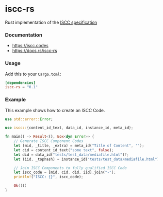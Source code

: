 # iscc-rs
Rust implementation of the [ISCC specification](https://iscc.codes)

### Documentation
* https://iscc.codes
* https://docs.rs/iscc-rs

### Usage
Add this to your `Cargo.toml`:

```toml
[dependencies]
iscc-rs = "0.1"
```

### Example
This example shows how to create an ISCC Code.
```rust
use std::error::Error;

use iscc::{content_id_text, data_id, instance_id, meta_id};

fn main() -> Result<(), Box<dyn Error>> {
    // Generate ISCC Component Codes
    let (mid, _title, _extra) = meta_id("Title of Content", "");
    let cid = content_id_text("some text", false);
    let did = data_id("tests/test_data/mediafile.html")?;
    let (iid, _tophash) = instance_id("tests/test_data/mediafile.html")?;

    // Join ISCC Components to fully qualified ISCC Code
    let iscc_code = [mid, cid, did, iid].join("-");
    println!("ISCC: {}", iscc_code);

    Ok(())
}
```
